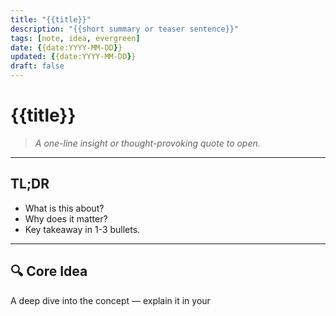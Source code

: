 ```yaml
---
title: "{{title}}"
description: "{{short summary or teaser sentence}}"
tags: [note, idea, evergreen]
date: {{date:YYYY-MM-DD}}
updated: {{date:YYYY-MM-DD}}
draft: false
---
```


# {{title}}

> _A one-line insight or thought-provoking quote to open._

---

## TL;DR

- What is this about?
- Why does it matter?
- Key takeaway in 1-3 bullets.

---

## 🔍 Core Idea

A deep dive into the concept — explain it in your
